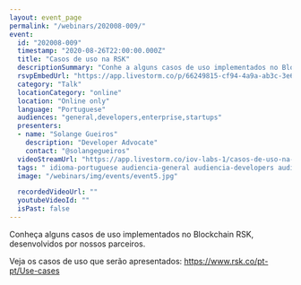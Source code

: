 ```yaml
---
layout: event_page
permalink: "/webinars/202008-009/"
event:
  id: "202008-009"
  timestamp: "2020-08-26T22:00:00.000Z"
  title: "Casos de uso na RSK"
  descriptionSummary: "Conhe a alguns casos de uso implementados no Blockchain RSK, desenvolvidos por nossos parceiros. Veja os casos de uso que ser o apresentado…"
  rsvpEmbedUrl: "https://app.livestorm.co/p/66249815-cf94-4a9a-ab3c-3e6a743c77ff/form"
  category: "Talk"
  locationCategory: "online"
  location: "Online only"
  language: "Portuguese"
  audiences: "general,developers,enterprise,startups"
  presenters:
  - name: "Solange Gueiros"
    description: "Developer Advocate"
    contact: "@solangegueiros"
  videoStreamUrl: "https://app.livestorm.co/iov-labs-1/casos-de-uso-na-rsk"
  tags: " idioma-portuguese audiencia-general audiencia-developers audiencia-enterprise audiencia-startups"
  image: "/webinars/img/events/event5.jpg"

  recordedVideoUrl: ""
  youtubeVideoId: ""
  isPast: false
---
```



Conheça alguns casos de uso implementados no Blockchain RSK, desenvolvidos por nossos parceiros.

Veja os casos de uso que serão apresentados:
https://www.rsk.co/pt-pt/Use-cases

